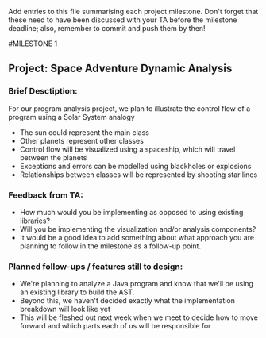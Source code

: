 Add entries to this file summarising each project milestone. Don't forget that these need to have been discussed with your TA before the milestone deadline; also, remember to commit and push them by then!

#MILESTONE 1
## Project: Space Adventure Dynamic Analysis

### Brief Desctiption:
For our program analysis project, we plan to illustrate the control flow of a program using a Solar System analogy
- The sun could represent the main class
- Other planets represent other classes
- Control flow will be visualized using a spaceship, which will travel between the planets
- Exceptions and errors can be modelled using blackholes or explosions
- Relationships between classes will be represented by shooting star lines

### Feedback from TA:
- How much would you be implementing as opposed to using existing libraries?
- Will you be implementing the visualization and/or analysis components?
- It would be a good idea to add something about what approach you are planning to follow in the milestone as a follow-up point. 

### Planned follow-ups / features still to design:
- We're planning to analyze a Java program and know that we'll be using an existing library to build the AST.
- Beyond this, we haven't decided exactly what the implementation breakdown will look like yet
- This will be fleshed out next week when we meet to decide how to move forward and which parts each of us will be responsible for

